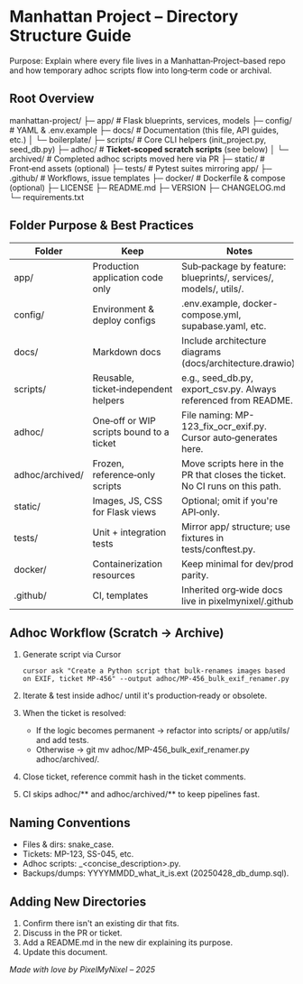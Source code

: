 # Manhattan Project – Directory Structure Guide

Purpose: Explain where every file lives in a Manhattan‑Project–based repo and how temporary adhoc scripts flow into long‑term code or archival.

## Root Overview

manhattan-project/
├─ app/                  # Flask blueprints, services, models
├─ config/               # YAML & .env.example
├─ docs/                 # Documentation (this file, API guides, etc.)
│   └─ boilerplate/
├─ scripts/              # Core CLI helpers (init_project.py, seed_db.py)
├─ adhoc/                # **Ticket‑scoped scratch scripts** (see below)
│   └─ archived/         # Completed adhoc scripts moved here via PR
├─ static/               # Front‑end assets (optional)
├─ tests/                # Pytest suites mirroring app/
├─ .github/              # Workflows, issue templates
├─ docker/               # Dockerfile & compose (optional)
├─ LICENSE
├─ README.md
├─ VERSION
├─ CHANGELOG.md
└─ requirements.txt

## Folder Purpose & Best Practices

| Folder | Keep | Notes |
|--------|------|-------|
| app/ | Production application code only | Sub‑package by feature: blueprints/, services/, models/, utils/. |
| config/ | Environment & deploy configs | .env.example, docker-compose.yml, supabase.yaml, etc. |
| docs/ | Markdown docs | Include architecture diagrams (docs/architecture.drawio). |
| scripts/ | Reusable, ticket‑independent helpers | e.g., seed_db.py, export_csv.py. Always referenced from README. |
| adhoc/ | One‑off or WIP scripts bound to a ticket | File naming: MP-123_fix_ocr_exif.py.  Cursor auto‑generates here. |
| adhoc/archived/ | Frozen, reference‑only scripts | Move scripts here in the PR that closes the ticket. No CI runs on this path. |
| static/ | Images, JS, CSS for Flask views | Optional; omit if you're API‑only. |
| tests/ | Unit + integration tests | Mirror app/ structure; use fixtures in tests/conftest.py. |
| docker/ | Containerization resources | Keep minimal for dev/prod parity. |
| .github/ | CI, templates | Inherited org‑wide docs live in pixelmynixel/.github. |

## Adhoc Workflow (Scratch → Archive)

1. Generate script via Cursor
   ```
   cursor ask "Create a Python script that bulk‑renames images based on EXIF, ticket MP-456" --output adhoc/MP-456_bulk_exif_renamer.py
   ```

2. Iterate & test inside adhoc/ until it's production‑ready or obsolete.

3. When the ticket is resolved:
   - If the logic becomes permanent → refactor into scripts/ or app/utils/ and add tests.
   - Otherwise → git mv adhoc/MP-456_bulk_exif_renamer.py adhoc/archived/.

4. Close ticket, reference commit hash in the ticket comments.

5. CI skips adhoc/** and adhoc/archived/** to keep pipelines fast.

## Naming Conventions

- Files & dirs: snake_case.
- Tickets: MP-123, SS-045, etc.
- Adhoc scripts: <TICKET>_<concise_description>.py.
- Backups/dumps: YYYYMMDD_what_it_is.ext (20250428_db_dump.sql).

## Adding New Directories

1. Confirm there isn't an existing dir that fits.
2. Discuss in the PR or ticket.
3. Add a README.md in the new dir explaining its purpose.
4. Update this document.

*Made with love by PixelMyNixel – 2025* 